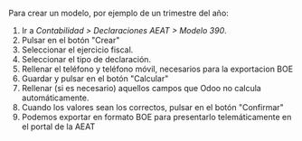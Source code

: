 Para crear un modelo, por ejemplo de un trimestre del año:

1.  Ir a *Contabilidad \> Declaraciones AEAT \> Modelo 390*.
2.  Pulsar en el botón "Crear"
3.  Seleccionar el ejercicio fiscal.
4.  Seleccionar el tipo de declaración.
5.  Rellenar el teléfono y teléfono móvil, necesarios para la
    exportacion BOE
6.  Guardar y pulsar en el botón "Calcular"
7.  Rellenar (si es necesario) aquellos campos que Odoo no calcula
    automáticamente.
8.  Cuando los valores sean los correctos, pulsar en el botón
    "Confirmar"
9.  Podemos exportar en formato BOE para presentarlo telemáticamente en
    el portal de la AEAT
